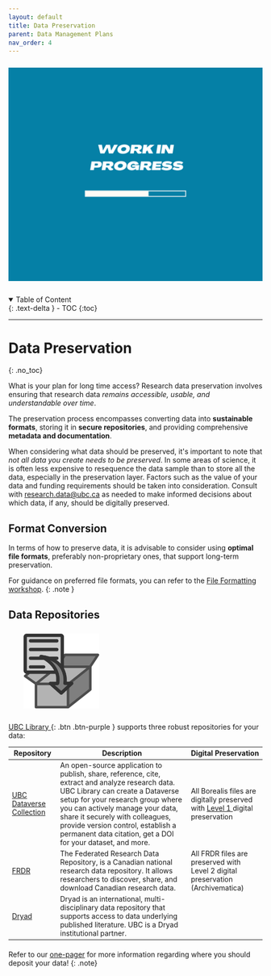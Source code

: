 ```yaml
---
layout: default
title: Data Preservation
parent: Data Management Plans
nav_order: 4
---
```


<p style="margin-top:25px">
<img src="figures/work-in-progress.png" width="600"/>
</p>

<p style="margin-top:25px;margin-left:30px;margin-bottom:25px"></p>

<details open markdown="block">
  <summary>
    Table of Content
  </summary>
  {: .text-delta }
 - TOC
{:toc}
</details>


---
# Data Preservation
{: .no_toc}

What is your plan for long time access? Research data preservation involves ensuring that research data *remains accessible, usable, and understandable over time*. 

The preservation process encompasses converting data into **sustainable formats**, storing it in **secure repositories**, and providing comprehensive **metadata and documentation**.

When considering what data should be preserved, it's important to note that *not all data you create needs to be preserved*. In some areas of science,  it is often less expensive to resequence the data sample than to store all the data, especially in the preservation layer. Factors such as the value of your data and funding requirements should be taken into consideration. Consult with <research.data@ubc.ca> as needed to make informed decisions about which data, if any, should be digitally preserved.


## Format Conversion
In terms of how to preserve data, it is advisable to consider using **optimal file formats**, preferably non-proprietary ones, that support long-term preservation. 

For guidance on preferred file formats, you can refer to the <a href="02_file_formats.md" target="_blank">File Formatting workshop</a>.
{: .note }


## Data Repositories

<p style="margin-top:25px;margin-bottom:25px; margin-left:30px">
<img src="figures/compressed-files.png" width="150"/> </p> 



<span class="fs-3" align="center"> 
<a href="https://researchdata.library.ubc.ca/deposit/" target="_blank"><u>UBC Library 
</u>
</a>{: .btn .btn-purple }
</span> 
supports three robust repositories for your data:



|Repository|Description|Digital Preservation|
|-|-|-|
|<a href="https://researchdata.library.ubc.ca/deposit/dataverse">UBC Dataverse Collection</a>|An open-source application to publish, share, reference, cite, extract and analyze research data. UBC Library can create a Dataverse setup for your research group where you can actively manage your data, share it securely with colleagues, provide version control, establish a permanent data citation, get a DOI for your dataset, and more.| All Borealis files are digitally preserved with <a href="https://borealisdata.ca/preservationplan/">Level 1 </a>digital preservation|
|<a href="https://researchdata.library.ubc.ca/deposit/frdr/">FRDR</a>| The Federated Research Data Repository, is a Canadian national research data repository. It allows researchers to discover, share, and download Canadian research data.| All FRDR files are preserved with Level 2 digital preservation (Archivematica)|
|<a href="https://researchdata.library.ubc.ca/deposit/dryad/">Dryad</a> |Dryad is an international, multi-disciplinary data repository that supports access to data underlying published literature. UBC is a Dryad institutional partner.|

<p style="margin-bottom: 20px"></p>

Refer to our <a href="https://osf.io/rc7de" target="_blank">one-pager</a> for more information regarding where you should deposit your data!
{: .note}








